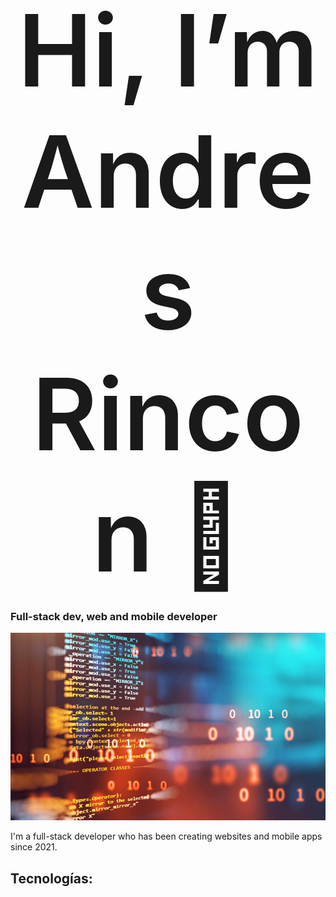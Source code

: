 # <div style="text-align: center; font-size: 4vh; font-weight: 600" align="center">Hi, I’m Andres Rincon 👋</div>
### Full-stack dev, web and mobile developer

<img src="src/banner-github.jpg" style="width: 100%; max-height: 300px !important; object-fit: cover; height: 300px !important;" >

I'm a full-stack developer who has been creating websites and mobile apps since 2021.

## Tecnologías:
